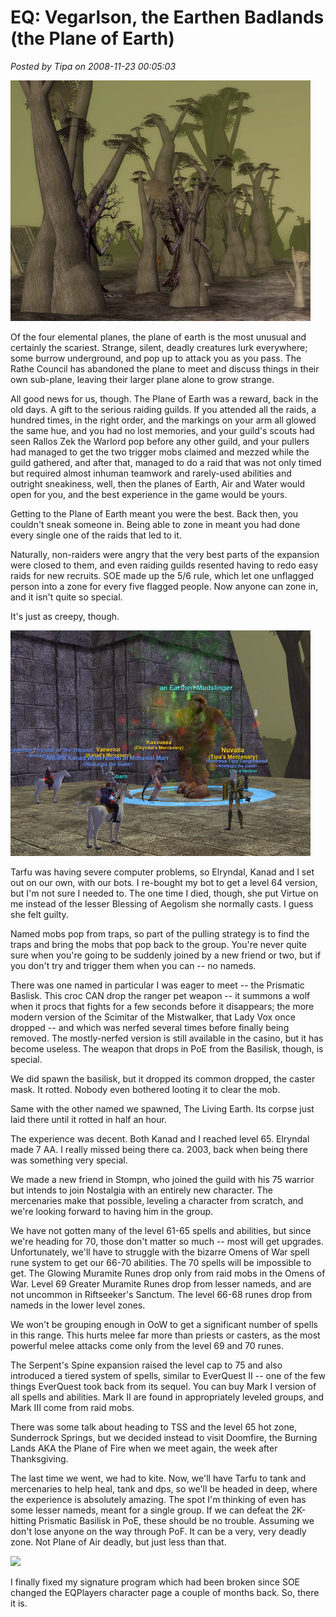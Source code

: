 # EQ: Vegarlson, the Earthen Badlands (the Plane of Earth)

*Posted by Tipa on 2008-11-23 00:05:03*

![](../../../uploads/2008/11/eqgame-2008-11-21-18-57-24-07.jpg "eqgame-2008-11-21-18-57-24-07")

Of the four elemental planes, the plane of earth is the most unusual and certainly the scariest. Strange, silent, deadly creatures lurk everywhere; some burrow underground, and pop up to attack you as you pass. The Rathe Council has abandoned the plane to meet and discuss things in their own sub-plane, leaving their larger plane alone to grow strange.

All good news for us, though. The Plane of Earth was a reward, back in the old days. A gift to the serious raiding guilds. If you attended all the raids, a hundred times, in the right order, and the markings on your arm all glowed the same hue, and you had no lost memories, and your guild's scouts had seen Rallos Zek the Warlord pop before any other guild, and your pullers had managed to get the two trigger mobs claimed and mezzed while the guild gathered, and after that, managed to do a raid that was not only timed but required almost inhuman teamwork and rarely-used abilities and outright sneakiness, well, then the planes of Earth, Air and Water would open for you, and the best experience in the game would be yours.

Getting to the Plane of Earth meant you were the best. Back then, you couldn't sneak someone in. Being able to zone in meant you had done every single one of the raids that led to it.

Naturally, non-raiders were angry that the very best parts of the expansion were closed to them, and even raiding guilds resented having to redo easy raids for new recruits. SOE made up the 5/6 rule, which let one unflagged person into a zone for every five flagged people. Now anyone can zone in, and it isn't quite so special.

It's just as creepy, though.

![](../../../uploads/2008/11/eqgame-2008-11-21-20-36-47-82.jpg "eqgame-2008-11-21-20-36-47-82")

Tarfu was having severe computer problems, so Elryndal, Kanad and I set out on our own, with our bots. I re-bought my bot to get a level 64 version, but I'm not sure I needed to. The one time I died, though, she put Virtue on me instead of the lesser Blessing of Aegolism she normally casts. I guess she felt guilty.

Named mobs pop from traps, so part of the pulling strategy is to find the traps and bring the mobs that pop back to the group. You're never quite sure when you're going to be suddenly joined by a new friend or two, but if you don't try and trigger them when you can -- no nameds.

There was one named in particular I was eager to meet -- the Prismatic Baslisk. This croc CAN drop the ranger pet weapon -- it summons a wolf when it procs that fights for a few seconds before it disappears; the more modern version of the Scimitar of the Mistwalker, that Lady Vox once dropped -- and which was nerfed several times before finally being removed. The mostly-nerfed version is still available in the casino, but it has become useless. The weapon that drops in PoE from the Basilisk, though, is special.

We did spawn the basilisk, but it dropped its common dropped, the caster mask. It rotted. Nobody even bothered looting it to clear the mob.

Same with the other named we spawned, The Living Earth. Its corpse just laid there until it rotted in half an hour.

The experience was decent. Both Kanad and I reached level 65. Elryndal made 7 AA. I really missed being there ca. 2003, back when being there was something very special.

We made a new friend in Stompn, who joined the guild with his 75 warrior but intends to join Nostalgia with an entirely new character. The mercenaries make that possible, leveling a character from scratch, and we're looking forward to having him in the group.

We have not gotten many of the level 61-65 spells and abilities, but since we're heading for 70, those don't matter so much -- most will get upgrades. Unfortunately, we'll have to struggle with the bizarre Omens of War spell rune system to get our 66-70 abilities. The 70 spells will be impossible to get. The Glowing Muramite Runes drop only from raid mobs in the Omens of War. Level 69 Greater Muramite Runes drop from lesser nameds, and are not uncommon in Riftseeker's Sanctum. The level 66-68 runes drop from nameds in the lower level zones.

We won't be grouping enough in OoW to get a significant number of spells in this range. This hurts melee far more than priests or casters, as the most powerful melee attacks come only from the level 69 and 70 runes.

The Serpent's Spine expansion raised the level cap to 75 and also introduced a tiered system of spells, similar to EverQuest II -- one of the few things EverQuest took back from its sequel. You can buy Mark I version of all spells and abilities. Mark II are found in appropriately leveled groups, and Mark III come from raid mobs.

There was some talk about heading to TSS and the level 65 hot zone, Sunderrock Springs, but we decided instead to visit Doomfire, the Burning Lands AKA the Plane of Fire when we meet again, the week after Thanksgiving.

The last time we went, we had to kite. Now, we'll have Tarfu to tank and mercenaries to help heal, tank and dps, so we'll be headed in deep, where the experience is absolutely amazing. The spot I'm thinking of even has some lesser nameds, meant for a single group. If we can defeat the 2K-hitting Prismatic Basilisk in PoE, these should be no trouble. Assuming we don't lose anyone on the way through PoF. It can be a very, very deadly zone. Not Plane of Air deadly, but just less than that.

![](http://chasingdings.com/sig/out.png)

I finally fixed my signature program which had been broken since SOE changed the EQPlayers character page a couple of months back. So, there it is.


